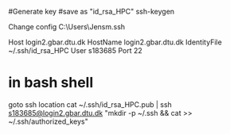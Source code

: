 
#Generate key
#save as "id_rsa_HPC"
ssh-keygen

Change config
C:\Users\Jensm\.ssh

Host login2.gbar.dtu.dk
  HostName login2.gbar.dtu.dk
  IdentityFile ~/.ssh/id_rsa_HPC
  User s183685
  Port 22


# in bash shell
goto ssh location
cat ~/.ssh/id_rsa_HPC.pub | ssh s183685@login2.gbar.dtu.dk "mkdir -p ~/.ssh && cat >> ~/.ssh/authorized_keys"
